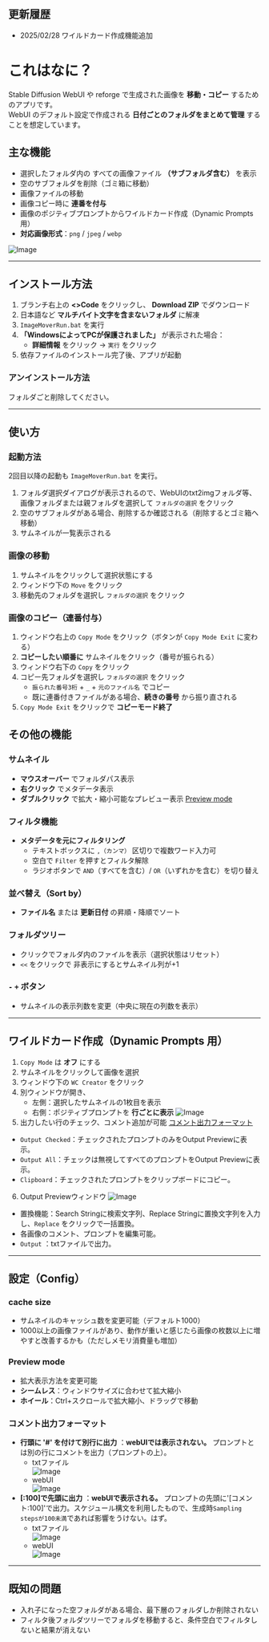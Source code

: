 ## 更新履歴
- 2025/02/28   ワイルドカード作成機能追加

# これはなに？

Stable Diffusion WebUI や reforge で生成された画像を **移動・コピー** するためのアプリです。\
WebUI のデフォルト設定で作成される **日付ごとのフォルダをまとめて管理** することを想定しています。

## 主な機能
- 選択したフォルダ内の すべての画像ファイル **（サブフォルダ含む）** を表示
- 空のサブフォルダを削除（ゴミ箱に移動）
- 画像ファイルの移動
- 画像コピー時に **連番を付与** 
- 画像のポジティブプロンプトからワイルドカード作成（Dynamic Prompts 用）
- **対応画像形式**：`png` / `jpeg` / `webp`

![Image](https://github.com/user-attachments/assets/b5423e55-dddf-4f9c-99e8-9c582040d65a)

---
## インストール方法
1. ブランチ右上の **<>Code** をクリックし、 **Download ZIP** でダウンロード
2. 日本語など **マルチバイト文字を含まないフォルダ** に解凍
3. `ImageMoverRun.bat` を実行
4. **「WindowsによってPCが保護されました」** が表示された場合：
   - **詳細情報** をクリック → `実行` をクリック
5. 依存ファイルのインストール完了後、アプリが起動

### アンインストール方法
フォルダごと削除してください。

---
## 使い方
### 起動方法
2回目以降の起動も `ImageMoverRun.bat` を実行。

1. フォルダ選択ダイアログが表示されるので、WebUIのtxt2imgフォルダ等、画像フォルダまたは親フォルダを選択して `フォルダの選択` をクリック
2. 空のサブフォルダがある場合、削除するか確認される（削除するとゴミ箱へ移動）
3. サムネイルが一覧表示される

### 画像の移動
1. サムネイルをクリックして選択状態にする
2. ウィンドウ下の `Move` をクリック
3. 移動先のフォルダを選択し `フォルダの選択` をクリック

### 画像のコピー（連番付与）
1. ウィンドウ右上の `Copy Mode` をクリック（ボタンが `Copy Mode Exit` に変わる）
2. **コピーしたい順番に** サムネイルをクリック（番号が振られる）
3. ウィンドウ右下の `Copy` をクリック
4. コピー先フォルダを選択し `フォルダの選択` をクリック
   - `振られた番号3桁` + `_` + `元のファイル名` でコピー
   - 既に連番付きファイルがある場合、**続きの番号** から振り直される
5. `Copy Mode Exit` をクリックで **コピーモード終了**

## その他の機能
### サムネイル
- **マウスオーバー** でフォルダパス表示
- **右クリック** でメタデータ表示
- **ダブルクリック** で拡大・縮小可能なプレビュー表示 [Preview mode](#preview-mode)

### フィルタ機能
- **メタデータを元にフィルタリング**
  - テキストボックスに `,（カンマ）` 区切りで複数ワード入力可
  - 空白で `Filter` を押すとフィルタ解除
  - ラジオボタンで `AND`（すべてを含む）/ `OR`（いずれかを含む）を切り替え

### 並べ替え（Sort by）
- **ファイル名** または **更新日付** の昇順・降順でソート

### フォルダツリー
- クリックでフォルダ内のファイルを表示（選択状態はリセット）
- `<<` をクリックで 非表示にするとサムネイル列が+1

### `-` `+` ボタン
- サムネイルの表示列数を変更（中央に現在の列数を表示）

---
## ワイルドカード作成（Dynamic Prompts 用）
1. `Copy Mode` は **オフ** にする
2. サムネイルをクリックして画像を選択
3. ウィンドウ下の `WC Creator` をクリック
4. 別ウィンドウが開き、
   - 左側：選択したサムネイルの1枚目を表示
   - 右側：ポジティブプロンプトを **行ごとに表示**
![Image](https://github.com/user-attachments/assets/c41280a8-b132-46c9-8bf1-c147e3c7ced8)
5. 出力したい行のチェック、コメント追加が可能 [コメント出力フォーマット](#コメント出力フォーマット)
  - `Output Checked`：チェックされたプロンプトのみをOutput Previewに表示。
  - `Output All`：チェックは無視してすべてのプロンプトをOutput Previewに表示。
  - `Clipboard`：チェックされたプロンプトをクリップボードにコピー。
6. Output Previewウィンドウ
![Image](https://github.com/user-attachments/assets/b0530e8b-dc81-47e0-9739-cbe39f48b1f1)
  - 置換機能：Search Stringに検索文字列、Replace Stringに置換文字列を入力し、`Replace` をクリックで一括置換。
  - 各画像のコメント、プロンプトを編集可能。
  - `Output` ：txtファイルで出力。

---

## 設定（Config）
### cache size
- サムネイルのキャッシュ数を変更可能（デフォルト1000）
- 1000以上の画像ファイルがあり、動作が重いと感じたら画像の枚数以上に増やすと改善するかも（ただしメモリ消費量も増加）

### Preview mode
- 拡大表示方法を変更可能
- **シームレス**：ウィンドウサイズに合わせて拡大縮小
- **ホイール**：Ctrl+スクロールで拡大縮小、ドラッグで移動

### コメント出力フォーマット
- **行頭に '#' を付けて別行に出力** ：**webUIでは表示されない。** プロンプトとは別の行にコメントを出力（プロンプトの上）。
  - txtファイル\
![Image](https://github.com/user-attachments/assets/29aa43d9-4f04-47c6-b092-748eeb8dd2b5)
  - webUI\
![Image](https://github.com/user-attachments/assets/52713fad-7469-44de-8f75-1c8e7c862cc6)
- **[:100]で先頭に出力** ：**webUIで表示される。** プロンプトの先頭に'[コメント:100]'で出力。スケジュール構文を利用したもので、生成時`Sampling stepsが100未満`であれば影響をうけない。はず。
  - txtファイル\
![Image](https://github.com/user-attachments/assets/96f733d8-73d1-40f8-80b2-a0c51b94bb26)
  - webUI\
![Image](https://github.com/user-attachments/assets/fa83fd84-d6f9-4f3d-9aec-5181fe3274e7)
---
## 既知の問題
- 入れ子になった空フォルダがある場合、最下層のフォルダしか削除されない
- フィルタ後フォルダツリーでフォルダを移動すると、条件空白でフィルタしないと結果が消えない

